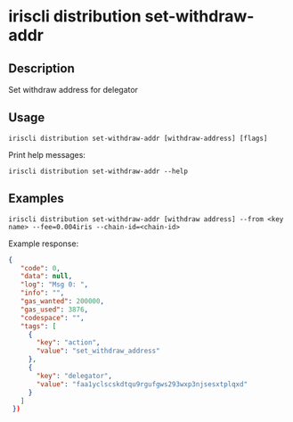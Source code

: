 # iriscli distribution set-withdraw-addr

## Description

Set withdraw address for delegator

## Usage

```
iriscli distribution set-withdraw-addr [withdraw-address] [flags]
```

Print help messages:
```
iriscli distribution set-withdraw-addr --help
```


## Examples

```
iriscli distribution set-withdraw-addr [withdraw address] --from <key name> --fee=0.004iris --chain-id=<chain-id>
```
Example response:
```json
{
   "code": 0,
   "data": null,
   "log": "Msg 0: ",
   "info": "",
   "gas_wanted": 200000,
   "gas_used": 3876,
   "codespace": "",
   "tags": [
     {
       "key": "action",
       "value": "set_withdraw_address"
     },
     {
       "key": "delegator",
       "value": "faa1yclscskdtqu9rgufgws293wxp3njsesxtplqxd"
     }
   ]
 })
```